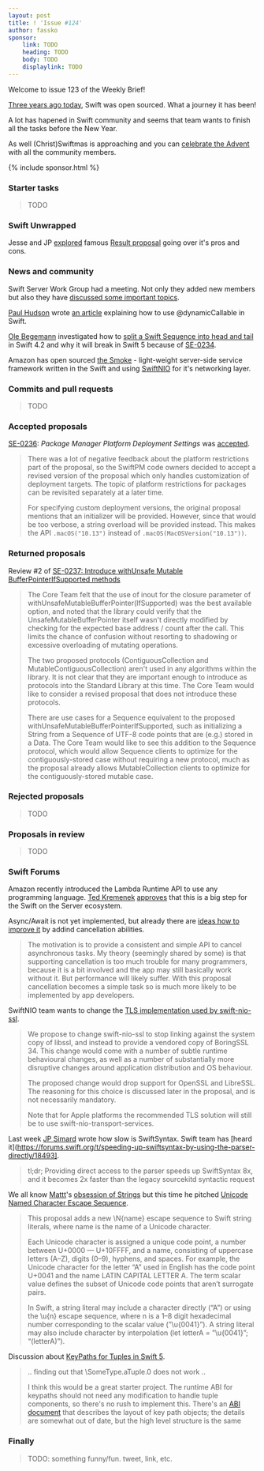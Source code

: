 ```yaml
---
layout: post
title: ! 'Issue #124'
author: fassko
sponsor:
    link: TODO
    heading: TODO
    body: TODO
    displaylink: TODO
---
```


Welcome to issue 123 of the Weekly Brief!

[Three years ago today](https://twitter.com/SwiftLang/status/672556073362960384), Swift was open sourced. What a journey it has been!

A lot has hapened in Swift community and seems that team wants to finish all the tasks before the New Year.

As well (Christ)Swiftmas is approaching and you can [celebrate the Advent](https://twitter.com/twostraws/status/1068496131557126145) with all the community members.

<!--excerpt-->

{% include sponsor.html %}

### Starter tasks

> TODO

### Swift Unwrapped

Jesse and JP [explored](https://spec.fm/podcasts/swift-unwrapped/234517) famous [Result proposal](https://github.com/apple/swift-evolution/blob/master/proposals/0235-add-result.md) going over it's pros and cons.

### News and community

Swift Server Work Group had a meeting. Not only they added new members but also they have [discussed some important topics](https://forums.swift.org/t/november-29th-2018/18400).

[Paul Hudson](https://twitter.com/twostraws) wrote [an article](https://www.hackingwithswift.com/articles/134/how-to-use-dynamiccallable-in-swift) explaining how to use @dynamicCallable in Swift.

[Ole Begemann](https://twitter.com/olebegemann) investigated how to [split a Swift Sequence into head and tail](https://oleb.net/2018/sequence-head-tail/) in Swift 4.2 and why it will break in Swift 5 because of [SE-0234](https://github.com/apple/swift-evolution/blob/master/proposals/0234-remove-sequence-subsequence.md).

Amazon has open sourced [the Smoke](https://github.com/amzn/smoke-framework) - light-weight server-side service framework written in the Swift and using [SwiftNIO](https://github.com/apple/swift-nio) for it's networking layer.

### Commits and pull requests

> TODO

### Accepted proposals

[SE-0236](https://github.com/apple/swift-evolution/blob/master/proposals/0236-package-manager-platform-deployment-settings.md): *Package Manager Platform Deployment Settings* was [accepted](https://forums.swift.org/t/accepted-with-modifications-se-0236-package-manager-platform-deployment-settings/18420).

> There was a lot of negative feedback about the platform restrictions part of the proposal, so the SwiftPM code owners decided to accept a revised version of the proposal which only handles customization of deployment targets. The topic of platform restrictions for packages can be revisited separately at a later time.
>
> For specifying custom deployment versions, the original proposal mentions that an initializer will be provided. However, since that would be too verbose, a string overload will be provided instead. This makes the API `.macOS("10.13")` instead of `.macOS(MacOSVersion("10.13"))`.

### Returned proposals

Review #2 of [SE-0237: Introduce withUnsafe Mutable BufferPointerIfSupported methods](https://github.com/apple/swift-evolution/blob/master/proposals/0237-contiguous-collection.md)

> The Core Team felt that the use of inout for the closure parameter of withUnsafeMutableBufferPointer(IfSupported) was the best available option, and noted that the library could verify that the UnsafeMutableBufferPointer itself wasn't directly modified by checking for the expected base address / count after the call. This limits the chance of confusion without resorting to shadowing or excessive overloading of mutating operations.
> 
> The two proposed protocols (ContiguousCollection and MutableContiguousCollection) aren't used in any algorithms within the library. It is not clear that they are important enough to introduce as protocols into the Standard Library at this time. The Core Team would like to consider a revised proposal that does not introduce these protocols.
> 
> There are use cases for a Sequence equivalent to the proposed withUnsafeMutableBufferPointerIfSupported, such as initializing a String from a Sequence of UTF-8 code points that are (e.g.) stored in a Data. The Core Team would like to see this addition to the Sequence protocol, which would allow Sequence clients to optimize for the contiguously-stored case without requiring a new protocol, much as the proposal already allows MutableCollection clients to optimize for the contiguously-stored mutable case.

### Rejected proposals

> TODO

### Proposals in review

> TODO

### Swift Forums

Amazon recently introduced the Lambda Runtime API to use any programming language. [Ted Kremenek](https://twitter.com/tkremenek) [approves](https://forums.swift.org/t/aws-lambda-runtime-api/18498/4?u=fassko) that this is a big step for the Swift on the Server ecosystem.

Async/Await is not yet implemented, but already there are [ideas how to improve it](https://forums.swift.org/t/proposal-to-add-cancellation-abilities-for-async-await/18419) by addind cancellation abilities.

> The motivation is to provide a consistent and simple API to cancel asynchronous tasks. My theory (seemingly shared by some) is that supporting cancellation is too much trouble for many programmers, because it is a bit involved and the app may still basically work without it. But performance will likely suffer. With this proposal cancellation becomes a simple task so is much more likely to be implemented by app developers.

SwiftNIO team wants to change the [TLS implementation used by swift-nio-ssl](https://forums.swift.org/t/rfc-moving-swiftnio-ssl-to-boringssl/18280).

> We propose to change swift-nio-ssl to stop linking against the system copy of libssl, and instead to provide a vendored copy of BoringSSL 34. This change would come with a number of subtle runtime behavioural changes, as well as a number of substantially more disruptive changes around application distribution and OS behaviour.
> 
> The proposed change would drop support for OpenSSL and LibreSSL. The reasoning for this choice is discussed later in the proposal, and is not necessarily mandatory.
> 
> Note that for Apple platforms the recommended TLS solution will still be to use swift-nio-transport-services.

Last week [JP Simard](https://twitter.com/simjp) wrote how slow is SwiftSyntax. Swift team has [heard it](https://forums.swift.org/t/speeding-up-swiftsyntax-by-using-the-parser-directly/18493].

> tl;dr; Providing direct access to the parser speeds up SwiftSyntax 8x, and it becomes 2x faster than the legacy sourcekitd syntactic request

We all know [Mattt](https://twitter.com/mattt)'s [obsession of Strings](https://www.youtube.com/watch?v=8pnHolNHD2Y) but this time he pitched [Unicode Named Character Escape Sequence](https://forums.swift.org/t/pitch-unicode-named-character-escape-sequence/18396).

>This proposal adds a new \N{name} escape sequence to Swift string literals, where name is the name of a Unicode character.
>
>Each Unicode character is assigned a unique code point, a number between U+0000 — U+10FFFF, and a name, consisting of uppercase letters (A–Z), digits (0–9), hyphens, and spaces. For example, the Unicode character for the letter “A” used in English has the code point U+0041 and the name LATIN CAPITAL LETTER A. The term scalar value defines the subset of Unicode code points that aren’t surrogate pairs.
>
> In Swift, a string literal may include a character directly (“A”) or using the \u{n} escape sequence, where n is a 1–8 digit hexadecimal number corresponding to the scalar value (”\u{0041}”). A string literal may also include character by interpolation (let letterA = ”\u{0041}”; “\(letterA)”).

Discussion about [KeyPaths for Tuples in Swift 5](https://forums.swift.org/t/keypaths-tuples-and-swift-5/18465).

> .. finding out that \SomeType.aTuple.0 does not work ..
> 
> I think this would be a great starter project. The runtime ABI for keypaths should not need any modification to handle tuple components, so there's no rush to implement this. There's an [ABI document](https://github.com/apple/swift/blob/master/docs/ABI/KeyPaths.md) that describes the layout of key path objects; the details are somewhat out of date, but the high level structure is the same

### Finally

> TODO: something funny/fun. tweet, link, etc.

